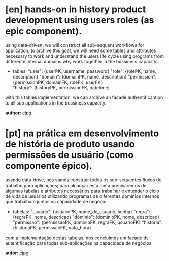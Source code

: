 # [en] hands-on in history product development using users roles (as epic component).
using data-driven, we will construct all sub-sequent workflows for application; to archive this goal, we will need some tables and attributes necessary to work and understand the users life cycle using programs from differente internal domains why work together in the bussiness capacity.

- tables:
"user": {userPK, username, password}
"role": {rolePK, name, description}
"domain": {domainPK, name, description}
"permission": {permissionPK, domainFK, roleFK, userFK}  
"history": {historyPK, permissionFK, datetime}


with this tables implementation, we can archive an facade authentificantion to all sub applications in the bussiness capacity.


**author:** ejpg



# [pt] na prática em desenvolvimento de história de produto usando permissões de usuário (como componente épico).
usando data-drive, nós vamos construir todos os sub-sequentes fluxos de trabalho para aplicações; para alcançar está meta precisaremos de algumas tabelas e atributos necessários para trabalhar e entender o ciclo de vida de usuários utilizando programas de diferentes domínios internos que trabalham juntos na capacidade de negócio.


- tabelas:
"usuario": {usuarioPK, nome_de_usuario, senha}
"regra": {regraPK, nome, descricao}
"dominio": {dominioPK, nome, descricao}
"permissao": {permissaoPK, dominioFK, regraFK, usuarioFK}
"historia": {historiaPK, permissaoFK, data_hora}


com a implementação destas tabelas, nós concluímos um facade de autentificação para todas sub-aplicações na capacidade de negócios.


**autor:** ejpg

